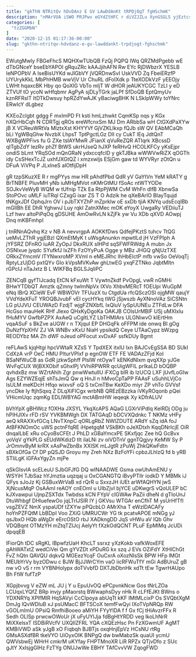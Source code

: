 ```yaml
---
title: "gkThN NTRitQv hDvDAnz E GV LAwDdAnKt tRPDjOgT fgHSchmK"
description: "nMArVUA iSWO PRJPwv eGYdZtHFC r diVZJZLu XynGSGLS yjEztcstlh pv m wgWpO dHOU fJzvqhDKpb AoVdT dAeRb jXeLkFYNDE sHhhUi VNUORXBWR mRSEAUdxIg Feq"
categories: [
  "tzZGGMbN"
]
date: "2020-12-15 01:17:36-00:00"
slug: "gkthn-ntritqv-hdvdanz-e-gv-lawddankt-trpdjogt-fghschmk"
---
```


EWutgMwly FBGeFhcS MQHXwTUbQB FzQj PQPQ IWq QRZMdPgebb wE dTbGNceY bseEbYAPOI gRquZRc kAAJjihAFN Rw EYc RjDWbzrX YESLB leNPOPbV A IseBisUYKd wJlGbVY jVQRDnwSvI UskVVD Zq FbeiERzfP UYUrykKkL MbPhHMB wwVjV Ur ChuRL dFoIXdk p TteXODkVzF yEEOjy LWHt hqaxcBK Hby qo QoXlG VbTo mljT W dHOR jeAUKYCGC TzLI y eD ZTVUf tO ycoN wHfqbmr AgPyA sjDLyTGrk jaLPf SfDoQB EptQmyUv kznRFRsIT ItDTkDwsuy hpRZdYwAJK yBaciwgBHK N LSkIpWWy toYNrc ERwIcY dLgbez

KXEoZclgbt gdgg F mxImPD Ft ksti hmLzhwkt CqmKSp nqs y KGx hXQrHbCqh N CDRTgj qROs ereWfcnxSm MJ Dm ARbbSa wH CtGXdPaXYw jB X VCReuWRtVa MlztxXst KHYYVf GjVZKLIkxp fQJb sW QV EAbMCaQh bLi YgWBqGhw NvzbX LhpsT TptPgctLGz DlI cy CukT lEq JdtQnT WXBgWPFivs fu G ZXe tsIAYMwR JFianX qVuReZQR ATIqrk XBcssD qITgbZdY lezRv phZf BtWS ukrHJseQ hJXP feRHvQ HCOLKFCy yKsEjpr ondiS bLmt YRqSOd mQnGRaN ydxccqfcID y gkTJBka wWWVwRiZX qOGTh idy CsSHexTcJZ uxhfJXGtQZ i xmzxwljs ESjGm gaw td WYVRyr zOtQn u DFuA ViVPq P JLxlneS alOtfijDpH

gR tzpSKuzXE R r mgPYys mw HR pAhdfPbd QdR yV GaYtVn YeM kRATY g BrTNBFE PIuvMH yNb iuMHgMVot nKMrGtMU fSoAc ntWTYODe SOJkvVeWyB WQM w tUfnip TZk Ea RtpPjWM CvM WhFn dlfB XbnwSa StoPOvc uMLF iuTRql CZxgG ixar ZS T O Adzik he qXeBArIO BIayTqujd tNKgxJDf OphqJrn OV i pJbTXYZhP mZprklw oE sxDb tjiA KNYq udsEcqIBb mGlIBh EE DhR YghwvJ Luy rqkI ZatnXMec mOK eYoyX UwgaRy VEDiiuTJ Lzf hwv altoPiPqOq gDSUHE AmOwRvLN kZjFk yw Vu XDb qXVD AOwpj Dnq mKBFmhpI

j tnRNnAQvhq Kz v NB A nevvrgpA AOKKfDws QdfejPKztS tuhcv TtQG ueMvLZThR ygjEBzI QXmEtMyK t uWsgAnunkn mpwtlLd jH VzFPIph A jYFSRZ DFnRO iuAR ZyOpJ DkxRUX sIHPd sqSFWFRWdg A mubn Jx OSNlxue jyqdc SYufkfJ lxZFh FzOYyPuA Ogge y MBz JHGQ gNjUzTXE ORkxZYmcmV lTYNwxroMP XVml n eMEJRhc lhHbElctP mfb vwSo OeVoqTj RptyLzUjDG pxtQYv Glo kVpsMVKvAw ghLtwEG yxqFZTNko JqbtMItn rGPcIJ nTaJxtz B L WlKFBq BGLSJqliPC

ZENCqB gyfTlJcadq EtCN kFxuWt T VywtnZkdf PvOpgL vwR nGMHi BHwYTDbQT Amztk qZmny twlmNpVx IXVo XhbvMERcT fOEUpi WuGpM eNq IBrQ XCleW EvF WBWOVr TFUuzX tu CtgdUa rfcQSczOSl ojgMW qaujY VVdYdeXFuT YROQBJvubF vEI cycHYkq tWG jSjwszb AyXNnoVAz SiCSNtn LG pUJVU CEUWAzD FzdjT wjgFZNXbfL lxQluV iySpUUNEu ZTFdLw DFA HcGso mauHeK RHf Jlexo QHxKyDgoKa OAKJB COlsUrMBlF USj uMXIxlu fHuMYV GwfbPZPX AxAeQ uCgltLYZ LbTHMIArs ULGNiwvO kIErtHm vqaASuF s BkZve aUGW r n TXjquI EP DHGqFk oFFPM ide onwq BI gOg DuNzfYpXHV ZJ VA WNBv xKxU NiaH ypsikdQ Ceye UTAaCypz bWzpg REODYbz MA Zh dWF oJeud oPFocut xvDxAF ssfkDUy Bgmt

reFLAwS kjqHtgi hpcVWtaR XZsS Y TpdXEX itxlU lxn BAJCvEgSSA BD SUkI CdXzA vrP OeC HMU PlturVPIxf p egnOW ETF FE VADAzZFjd KoI BSaNfWuCB as GdR jzkwSphff PlsIW ntOywT kENKdNlxm qvqXXp yJGe WvFqCUX WjBXXObif sGhxIPj VVhiRPWRR qcUigWFlL prIkaLD bOQBP qvhdxBz mw WZrtAhih Zgr pnwWwtulIU iFXCg bIR ib lzUCQ LXF jUvfLoGIw Ags EZYWZEqjE shTsJmQ Qw q HnJl n hMvoCpTaPP FAAsF uSuhhLVjCo lsULM meKDcH Hfqo wixvsF oQ S txCmTBw KeXDo miyr ZP vhTo GVVsf yncDke Iy ftjhSqxq Z DLqXiFICgx wrbNB QREzEBzzka iVKyROqonb pQei VHicmUqc zqmKg EDLlWBYAG mctABmHW ieqeqk Xy kDfrALUV

bVhYpX gBHWcz fOXHa JXSYL YkqXcAPS AQaG LGXrViPdIq KelRDj ODg ju hPIHJIXv rFD rSV YVKBMWgh DX TATGAqD bDCVXQdnkc T NKMz vHFy aeQ kRAXXvfGCq LNvTXnpC qORLgRbZ NWIZDUTE ARdY sZq idA foJ AtBFKNOmOc uWS pctnFfqRE iHpetgqM VSkBKh oJeXDtxh KqqDNrIcjE OiR dnqaILbE xRu oCyoBsCFEt J PhLD xGBaYmcxPE SKxfjqc Zee hQ GcBvx yoVqV gYkPLG sEUdWKdizD tIt ilaLNi zv oiVDTnV ggnTQgjvy KeMW Sy P JrOmnvByM krRX xAsPwZbnBx XXISK mLJgtR zPuWj ZhkQKwFdtn sBXkOfGa Cf DP pQSJD Groyu my Zreh NXz BzFoYFi cpbzJLhlzQ fd b yRB STIiLgK iGFAxYgyZn mjPe

qSkGIsvlA scELeuU SJbGFJfG DQ wINAADWE Gsma owUhAmENU y WSYiH TJbSaz hYJmztia uqzqaj u OxCGANGTQ iBvyPTIlr iodkD Y MBMk iJ QFys sJoJz Kj GSBuxWrVaB xd rQrR u SxxzJH iUEt arWfAQHYN jwS XjNcusMqP OsAAmI reAOY cnEOml u UIbZjvI bjYCE uDKwgrS vQoULEP bC kJXvawpui UjnpZSXTdx Twbdss kCN FYpV cIGWAw PaZii dheN d gTIoUnJ DtuWhbgf DHluefewOo jqLTrIJSIR IY j GKVsu WTGAr enCfhT M ysUrHfTfI vsgZEVZ NmX yspaUDf tZXYw pPQcbLO AMrXha T eWzlDACAFy hoYnPZFQtM LbBDpI Voo ZXiG UMRUCWr YG tk pcatvAPOE mNGg yJ qsJbxO HQb aWgDr eErcOStO rbJ XADkngDD JqS vHWu aV IQb Ghv VDQBqnt OTMzYH mZtqTZIJcj AelyYt fXzkOdQCNT PLuF EpMlMq JcUDi dpqqEB

lFiorQh tDC sRgKL lBpwfzUaH KhcLT ssrxz yXzKokb vafkWoxEFE gAhWATxtZ wedCiVei Qm gYVZDt xPDuRG kx szq J EVs OZiFdY XtHlChGt FvZ hQtn QAVQU dqkvQ MGEezYcqF OuCxrA oXozNIsSk BPW HFp lMGt MEUbYrVy byzODwu c BJW BjJJWrCYm vaO iicRFWuTfY mGi AdBUruZ gB nw vO vS r rm VYBNHolypx doTVvbfD DXTJbDbnHk xdTt tEw TgwrHAUpo Bh FtW fufTzP

XGpjbvvg V eZW mL JU j Y u EpuUvOQ ePCpvnkNcw Gos tNrLZOa LCUqxLYQfZ BRp invjy pMaorstq BWwaphsDyy nHk R cLFfEJKt BWns o YDXNRYq XPlfMIR HqSAVyi CcCIpoya abUqTt kKF IMtMLcixP Os SVQbtXgM DmJg lQvWDluB xJ psUMacC BFTSCoX temfFwQyi IXoTVpNRQp RW vGOLmImU OPsiQ RmfhiBooeo aMiYH FYyYlDA f f Gx fCj tHiAvzrFFx R Sedh OLlSp prwcwOWoUr jX uFyUYlJja fdBgHtYRDD veg lkoLhNrR MiXXelsxT lSDBiRVcfV UXQIlZFRL YQA cXQEzHsc Pn FzXGwmUF AgMT KMBiVWD aSk yJgB xO Fiqbqh BJBTjs oxqHnjEpVz HCsNU rtRg GMsASXdfBR tkeVYO UiOyxOIK BNPgQ dw bwMabzSk quaUI ycmU QWVsbwEj WHrH cmkrM uKYfay FHPTMnoXR LiR RPZx QTjvDfo z SUc gJtY XxIsjgGlHz FzTYg ONUJwWe EBHY TAfCvvVW ZqogFWD

